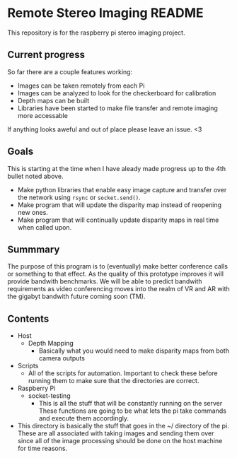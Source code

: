 # Remote Stereo Imaging README

This repository is for the raspberry pi stereo imaging project. 

## Current progress 

So far there are a couple features working: 

 + Images can be taken remotely from each Pi
 + Images can be analyzed to look for the checkerboard for calibration 
 + Depth maps can be built
 + Libraries have been started to make file transfer and remote imaging 
more accessable

If anything looks aweful and out of place please leave an issue. <3

## Goals

This is starting at the time when I have aleady made progress up to 
the 4th bullet noted above. 

 + Make python libraries that enable easy image capture and transfer 
over the network using `rsync` or `socket.send()`. 
 + Make program that will update the disparity map instead of reopening 
new ones. 
 + Make program that will continually update disparity maps in real 
time when called upon. 

## Summmary

The purpose of this program is to (eventually) make better conference 
calls or something to that effect. As the quality of this prototype 
improves it will provide bandwith benchmarks. We will be able to predict 
bandwith requirements as video conferencing moves into the realm of VR 
and AR with the gigabyt bandwith future coming soon (TM). 

## Contents 

 + Host
    + Depth Mapping
       + Basically what you would need to make disparity maps from both 
camera outputs
  + Scripts
     + All of the scripts for automation. Important to check these before 
running them to make sure that the directories are correct.  
 + Raspberry Pi 
    + socket-testing
      + This is all the stuff that will be constantly running on the server
These functions are going to be what lets the pi take commands and execute
them accordingly. 
  + This directory is basically the stuff that goes in the ~/ directory 
of the pi. These are all associated with taking images and sending them 
over since all of the image processing should be done on the host machine
for time reasons. 



